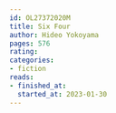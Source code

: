 ```yaml
---
id: OL27372020M
title: Six Four
author: Hideo Yokoyama
pages: 576
rating:
categories:
- fiction
reads:
- finished_at:
  started_at: 2023-01-30
---
```


